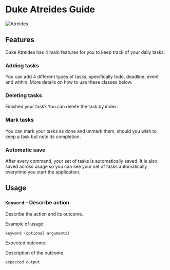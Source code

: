 # Duke Atreides Guide 

![Atreides](https://i.pinimg.com/originals/a8/86/10/a8861028676de1e4f70c617e4e41dcd0.png) 

## Features 

Duke Atreides has 4 main features for you to keep track of your daily tasks.

### Adding tasks

You can add 4 different types of tasks, specifically todo, deadline, event and within.
More details on how to use these classes below.

### Deleting tasks

Finished your task? You can delete the task by index.

### Mark tasks

You can mark your tasks as done and unmark them, should you wish to keep a task
but note its completion.

### Automatic save

After every command, your set of tasks is automatically saved.
It is also saved across usage so you can see your set of tasks automatically 
everytime you start the application.

## Usage

### `Keyword` - Describe action

Describe the action and its outcome.

Example of usage: 

`keyword (optional arguments)`

Expected outcome:

Description of the outcome.

```
expected output
```
